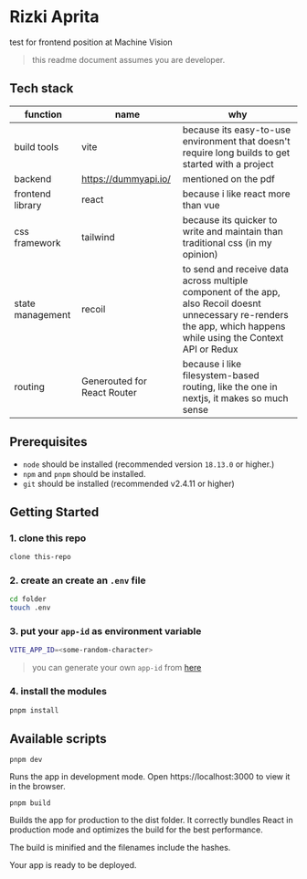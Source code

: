 
# Rizki Aprita

test for frontend position at Machine Vision
>this readme document assumes you are developer.

## Tech stack
|function| name | why|
|---|---|---|
|build tools|vite|because its easy-to-use environment that doesn't require long builds to get started with a project|
|backend|https://dummyapi.io/| mentioned on the pdf|
|frontend library|react| because i like react more than vue |
|css framework|tailwind|because its quicker to write and maintain than traditional css (in my opinion)|
|state management|recoil|to send and receive data across multiple component of the app, also Recoil doesnt unnecessary re-renders the app, which happens while using the Context API or Redux|
|routing|Generouted for React Router| because i like filesystem-based routing, like the one in nextjs, it makes so much sense|

## Prerequisites
- `node` should be installed (recommended version `18.13.0` or higher.)
- `npm` and `pnpm` should be installed.
- `git` should be installed (recommended v2.4.11 or higher)

## Getting Started
### 1. clone this repo
```bash
clone this-repo
```
### 2. create an create an `.env` file
```bash
cd folder
touch .env
```


### 3. put your `app-id` as environment variable
```bash
VITE_APP_ID=<some-random-character>
```
>you can generate your own `app-id` from [here](https://dummyapi.io/account)

### 4. install the modules
```bash
pnpm install
```

## Available scripts
`pnpm dev`

Runs the app in development mode.
Open https://localhost:3000 to view it in the browser.

`pnpm build`

Builds the app for production to the dist folder.
It correctly bundles React in production mode and optimizes the build for the best performance.

The build is minified and the filenames include the hashes.

Your app is ready to be deployed.